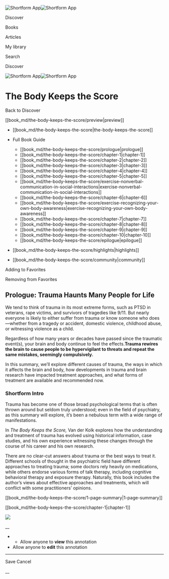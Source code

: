 ![Shortform App](/img/logo.36a2399e.svg)![Shortform App](/img/logo-dark.70c1b072.svg)

Discover

Books

Articles

My library

Search

Discover

![Shortform App](/img/logo.36a2399e.svg)![Shortform App](/img/logo-dark.70c1b072.svg)

# The Body Keeps the Score

Back to Discover

[[book_md/the-body-keeps-the-score/preview|preview]]

  * [[book_md/the-body-keeps-the-score|the-body-keeps-the-score]]
  * Full Book Guide

    * [[book_md/the-body-keeps-the-score/prologue|prologue]]
    * [[book_md/the-body-keeps-the-score/chapter-1|chapter-1]]
    * [[book_md/the-body-keeps-the-score/chapter-2|chapter-2]]
    * [[book_md/the-body-keeps-the-score/chapter-3|chapter-3]]
    * [[book_md/the-body-keeps-the-score/chapter-4|chapter-4]]
    * [[book_md/the-body-keeps-the-score/chapter-5|chapter-5]]
    * [[book_md/the-body-keeps-the-score/exercise-nonverbal-communication-in-social-interactions|exercise-nonverbal-communication-in-social-interactions]]
    * [[book_md/the-body-keeps-the-score/chapter-6|chapter-6]]
    * [[book_md/the-body-keeps-the-score/exercise-recognizing-your-own-body-awareness|exercise-recognizing-your-own-body-awareness]]
    * [[book_md/the-body-keeps-the-score/chapter-7|chapter-7]]
    * [[book_md/the-body-keeps-the-score/chapter-8|chapter-8]]
    * [[book_md/the-body-keeps-the-score/chapter-9|chapter-9]]
    * [[book_md/the-body-keeps-the-score/chapter-10|chapter-10]]
    * [[book_md/the-body-keeps-the-score/epilogue|epilogue]]
  * [[book_md/the-body-keeps-the-score/highlights|highlights]]
  * [[book_md/the-body-keeps-the-score/community|community]]



Adding to Favorites 

Removing from Favorites 

## Prologue: Trauma Haunts Many People for Life

We tend to think of trauma in its most extreme forms, such as PTSD in veterans, rape victims, and survivors of tragedies like 9/11. But nearly everyone is likely to either suffer from trauma or know someone who does—whether from a tragedy or accident, domestic violence, childhood abuse, or witnessing violence as a child.

Regardless of how many years or decades have passed since the traumatic event(s), your brain and body continue to feel the effects.**Trauma rewires the brain to cause people to be hypervigilant to threats and repeat the same mistakes, seemingly compulsively.**

In this summary, we’ll explore different causes of trauma, the ways in which it affects the brain and body, how developments in trauma and brain research have impacted treatment approaches, and what forms of treatment are available and recommended now.

### Shortform Intro

Trauma has become one of those broad psychological terms that is often thrown around but seldom truly understood; even in the field of psychiatry, as this summary will explore, it’s been a nebulous term with a wide range of manifestations.

In _The Body Keeps the Score,_ Van der Kolk explores how the understanding and treatment of trauma has evolved using historical information, case studies, and his own experience witnessing these changes through the course of his career and his own research.

There are no clear-cut answers about trauma or the best ways to treat it. Different schools of thought in the psychiatric field have different approaches to treating trauma; some doctors rely heavily on medications, while others endorse various forms of talk therapy, including cognitive behavioral therapy and exposure therapy. Naturally, this book includes the author’s views about effective approaches and treatments, which will conflict with some practitioners’ opinions.

[[book_md/the-body-keeps-the-score/1-page-summary|1-page-summary]]

[[book_md/the-body-keeps-the-score/chapter-1|chapter-1]]

![](https://bat.bing.com/action/0?ti=56018282&Ver=2&mid=866eec3b-fe3d-4c7a-8784-ed2b8a457d38&sid=1711133063fa11eebdec89a8b8ae3bbc&vid=171147a063fa11eea7440fcfeb230d96&vids=0&msclkid=N&pi=0&lg=en-US&sw=800&sh=600&sc=24&nwd=1&tl=Shortform%20%7C%20Book&p=https%3A%2F%2Fwww.shortform.com%2Fapp%2Fbook%2Fthe-body-keeps-the-score%2Fprologue&r=&lt=292&evt=pageLoad&sv=1&rn=670401)

__

  *   * Allow anyone to **view** this annotation
  * Allow anyone to **edit** this annotation



* * *

Save Cancel

__



